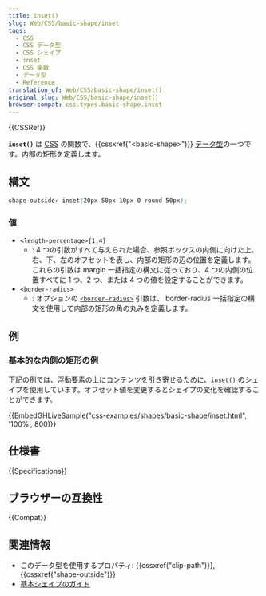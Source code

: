 ```yaml
---
title: inset()
slug: Web/CSS/basic-shape/inset
tags:
  - CSS
  - CSS データ型
  - CSS シェイプ
  - inset
  - CSS 関数
  - データ型
  - Reference
translation_of: Web/CSS/basic-shape/inset()
original_slug: Web/CSS/basic-shape/inset()
browser-compat: css.types.basic-shape.inset
---
```

{{CSSRef}}

**`inset()`** は [CSS](/ja/docs/Web/CSS) の関数で、{{cssxref("&lt;basic-shape&gt;")}} [データ型](/ja/docs/Web/CSS/CSS_Types)の一つです。内部の矩形を定義します。

## 構文

```css
shape-outside: inset(20px 50px 10px 0 round 50px);
```

### 値

- `<length-percentage>{1,4}`
  - : 4 つの引数がすべて与えられた場合、参照ボックスの内側に向けた上、右、下、左のオフセットを表し、内部の矩形の辺の位置を定義します。これらの引数は margin 一括指定の構文に従っており、4 つの内側の位置すべてに 1 つ、2 つ、または 4 つの値を設定することができます。
- `<border-radius>`
  - : オプションの [`<border-radius>`](/ja/docs/Web/CSS/border-radius) 引数は、 border-radius 一括指定の構文を使用して内部の矩形の角の丸みを定義します。

## 例

### 基本的な内側の矩形の例

下記の例では、浮動要素の上にコンテンツを引き寄せるために、`inset()` のシェイプを使用しています。オフセット値を変更するとシェイプの変化を確認することができます。

{{EmbedGHLiveSample("css-examples/shapes/basic-shape/inset.html", '100%', 800)}}

## 仕様書

{{Specifications}}

## ブラウザーの互換性

{{Compat}}

## 関連情報

- このデータ型を使用するプロパティ: {{cssxref("clip-path")}}, {{cssxref("shape-outside")}}
- [基本シェイプのガイド](/ja/docs/Web/CSS/CSS_Shapes/Basic_Shapes)
